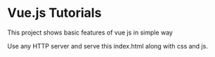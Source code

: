 # Vue.js Tutorials
This project shows basic features of vue js in simple way

Use any HTTP server and serve this index.html along with css and js.
